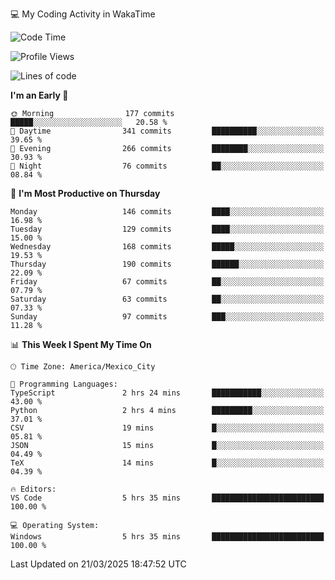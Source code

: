 💻 My Coding Activity in WakaTime
<!--START_SECTION:waka-->
![Code Time](http://img.shields.io/badge/Code%20Time-300%20hrs%2030%20mins-blue)

![Profile Views](http://img.shields.io/badge/Profile%20Views-0-blue)

![Lines of code](https://img.shields.io/badge/From%20Hello%20World%20I%27ve%20Written-1.9%20million%20lines%20of%20code-blue)

**I'm an Early 🐤** 

```text
🌞 Morning                177 commits         █████░░░░░░░░░░░░░░░░░░░░   20.58 % 
🌆 Daytime                341 commits         ██████████░░░░░░░░░░░░░░░   39.65 % 
🌃 Evening                266 commits         ████████░░░░░░░░░░░░░░░░░   30.93 % 
🌙 Night                  76 commits          ██░░░░░░░░░░░░░░░░░░░░░░░   08.84 % 
```
📅 **I'm Most Productive on Thursday** 

```text
Monday                   146 commits         ████░░░░░░░░░░░░░░░░░░░░░   16.98 % 
Tuesday                  129 commits         ████░░░░░░░░░░░░░░░░░░░░░   15.00 % 
Wednesday                168 commits         █████░░░░░░░░░░░░░░░░░░░░   19.53 % 
Thursday                 190 commits         ██████░░░░░░░░░░░░░░░░░░░   22.09 % 
Friday                   67 commits          ██░░░░░░░░░░░░░░░░░░░░░░░   07.79 % 
Saturday                 63 commits          ██░░░░░░░░░░░░░░░░░░░░░░░   07.33 % 
Sunday                   97 commits          ███░░░░░░░░░░░░░░░░░░░░░░   11.28 % 
```


📊 **This Week I Spent My Time On** 

```text
🕑︎ Time Zone: America/Mexico_City

💬 Programming Languages: 
TypeScript               2 hrs 24 mins       ███████████░░░░░░░░░░░░░░   43.00 % 
Python                   2 hrs 4 mins        █████████░░░░░░░░░░░░░░░░   37.01 % 
CSV                      19 mins             █░░░░░░░░░░░░░░░░░░░░░░░░   05.81 % 
JSON                     15 mins             █░░░░░░░░░░░░░░░░░░░░░░░░   04.49 % 
TeX                      14 mins             █░░░░░░░░░░░░░░░░░░░░░░░░   04.39 % 

🔥 Editors: 
VS Code                  5 hrs 35 mins       █████████████████████████   100.00 % 

💻 Operating System: 
Windows                  5 hrs 35 mins       █████████████████████████   100.00 % 
```


 Last Updated on 21/03/2025 18:47:52 UTC
<!--END_SECTION:waka-->
